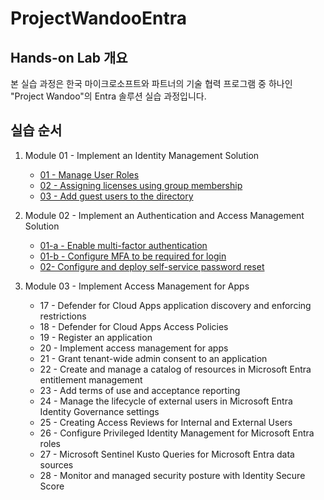 # ProjectWandooEntra
## Hands-on Lab 개요
본 실습 과정은 한국 마이크로소프트와 파트너의 기술 협력 프로그램 중 하나인 "Project Wandoo"의 Entra 솔루션 실습 과정입니다. 

## 실습 순서 
1. Module 01 - Implement an Identity Management Solution
   * [01 - Manage User Roles](https://github.com/Kittiyayaong/ProjectWandooEntra/blob/main/Module01%20-%20Lab%2001.%20Manage%20user%20roles.md)
   * [02 - Assigning licenses using group membership](https://github.com/Kittiyayaong/ProjectWandooEntra/blob/main/Module01%20-%20Lab%2002.%20Assigning%20licenses%20using%20group%20membership.md)
   * [03 - Add guest users to the directory](https://github.com/Kittiyayaong/ProjectWandooEntra/blob/main/Module01%20-%20Lab%2003.%20Add%20guest%20users%20to%20the%20directory.md)
  
2. Module 02 - Implement an Authentication and Access Management Solution
   * [01-a - Enable multi-factor authentication](https://github.com/Kittiyayaong/ProjectWandooEntra/blob/main/Module02%20-%20Lab%2001-a.%20Enable%20multi-factor%20authentication.md)
   * [01-b - Configure MFA to be required for login](https://github.com/Kittiyayaong/ProjectWandooEntra/blob/main/Module02%20-%20Lab%2001-b.Configure%20MFA%20to%20be%20required%20for%20login.md)
   * [02- Configure and deploy self-service password reset](https://github.com/Kittiyayaong/ProjectWandooEntra/blob/main/Module02%20-%20Lab%2002.%20Configure%20and%20deploy%20self-service%20password%20reset.md)
     
3. Module 03 - Implement Access Management for Apps
   * 17 - Defender for Cloud Apps application discovery and enforcing restrictions
   * 18 - Defender for Cloud Apps Access Policies
   * 19 - Register an application
   * 20 - Implement access management for apps
   * 21 - Grant tenant-wide admin consent to an application
   * 22 - Create and manage a catalog of resources in Microsoft Entra entitlement management
   * 23 - Add terms of use and acceptance reporting
   * 24 - Manage the lifecycle of external users in Microsoft Entra Identity Governance settings
   * 25 - Creating Access Reviews for Internal and External Users
   * 26 - Configure Privileged Identity Management for Microsoft Entra roles
   * 27 - Microsoft Sentinel Kusto Queries for Microsoft Entra data sources
   * 28 - Monitor and managed security posture with Identity Secure Score
